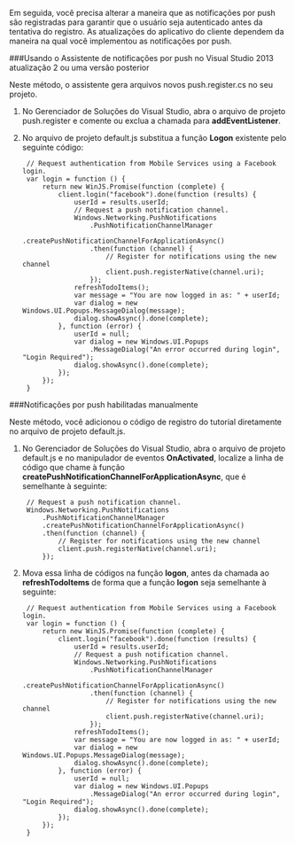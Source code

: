 
Em seguida, você precisa alterar a maneira que as notificações por push são registradas para garantir que o usuário seja autenticado antes da tentativa do registro. As atualizações do aplicativo do cliente dependem da maneira na qual você implementou as notificações por push.

###Usando o Assistente de notificações por push no Visual Studio 2013 atualização 2 ou uma versão posterior

Neste método, o assistente gera arquivos novos push.register.cs no seu projeto.

1. No Gerenciador de Soluções do Visual Studio, abra o arquivo de projeto push.register e comente ou exclua a chamada para **addEventListener**. 

2. No arquivo de projeto default.js substitua a função **Logon** existente pelo seguinte código:
 
		// Request authentication from Mobile Services using a Facebook login.
		var login = function () {
		    return new WinJS.Promise(function (complete) {
		        client.login("facebook").done(function (results) {
		            userId = results.userId;
		            // Request a push notification channel.
		            Windows.Networking.PushNotifications
		                .PushNotificationChannelManager
		                .createPushNotificationChannelForApplicationAsync()
		                .then(function (channel) {
		                    // Register for notifications using the new channel
		                    client.push.registerNative(channel.uri);
		                });
		            refreshTodoItems();
		            var message = "You are now logged in as: " + userId;
		            var dialog = new Windows.UI.Popups.MessageDialog(message);
		            dialog.showAsync().done(complete);
		        }, function (error) {
		            userId = null;
		            var dialog = new Windows.UI.Popups
		                .MessageDialog("An error occurred during login", "Login Required");
		            dialog.showAsync().done(complete);
		        });
		    });
		}  

###Notificações por push habilitadas manualmente		

Neste método, você adicionou o código de registro do tutorial diretamente no arquivo de projeto default.js.

1. No Gerenciador de Soluções do Visual Studio, abra o arquivo de projeto default.js e no manipulador de eventos **OnActivated**, localize a linha de código que chame à função **createPushNotificationChannelForApplicationAsync**, que é semelhante à seguinte:

		// Request a push notification channel.
		Windows.Networking.PushNotifications
		    .PushNotificationChannelManager
		    .createPushNotificationChannelForApplicationAsync()
		    .then(function (channel) {
		        // Register for notifications using the new channel
		        client.push.registerNative(channel.uri);
		    }); 
 
2. Mova essa linha de códigos na função **logon**, antes da chamada ao **refreshTodoItems** de forma que a função **logon** seja semelhante à seguinte:
 
		// Request authentication from Mobile Services using a Facebook login.
		var login = function () {
		    return new WinJS.Promise(function (complete) {
		        client.login("facebook").done(function (results) {
		            userId = results.userId;
		            // Request a push notification channel.
		            Windows.Networking.PushNotifications
		                .PushNotificationChannelManager
		                .createPushNotificationChannelForApplicationAsync()
		                .then(function (channel) {
		                    // Register for notifications using the new channel
		                    client.push.registerNative(channel.uri);
		                });
		            refreshTodoItems();
		            var message = "You are now logged in as: " + userId;
		            var dialog = new Windows.UI.Popups.MessageDialog(message);
		            dialog.showAsync().done(complete);
		        }, function (error) {
		            userId = null;
		            var dialog = new Windows.UI.Popups
		                .MessageDialog("An error occurred during login", "Login Required");
		            dialog.showAsync().done(complete);
		        });
		    });
		}  

<!---HONumber=August15_HO6-->